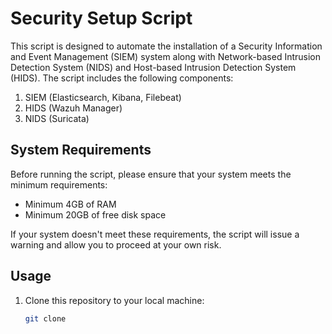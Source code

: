# Security Setup Script

This script is designed to automate the installation of a Security Information and Event Management (SIEM) system along with  Network-based Intrusion Detection System (NIDS) and Host-based Intrusion Detection System (HIDS). The script includes the following components:

1. SIEM (Elasticsearch, Kibana, Filebeat)
2. HIDS (Wazuh Manager)
3. NIDS (Suricata)

## System Requirements

Before running the script, please ensure that your system meets the minimum requirements:

- Minimum 4GB of RAM
- Minimum 20GB of free disk space

If your system doesn't meet these requirements, the script will issue a warning and allow you to proceed at your own risk.

## Usage

1. Clone this repository to your local machine:

   ```bash
   git clone 
